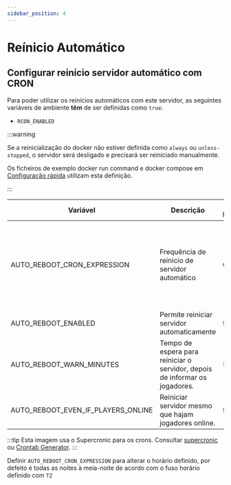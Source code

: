 ```yaml
---
sidebar_position: 4
---
```


# Reínicio Automático

## Configurar reinício servidor automático com CRON

Para poder utilizar os reinícios automáticos com este servidor,
as seguintes variáveis de ambiente **têm** de ser definidas como `true`:

- `RCON_ENABLED`

:::warning

Se a reinicialização do docker não estiver definida como `always` ou `unless-stopped`,
o servidor será desligado e precisará ser reiniciado manualmente.

Os ficheiros de exemplo docker run command e docker compose em [Configuração rápida](/pt-PT/) utilizam esta definição.

:::

| Variável                           | Descrição                                                                   | Valor Predefinido | Valores Aceites                                                                                                  |
| ---------------------------------- | --------------------------------------------------------------------------- | ----------------- | ---------------------------------------------------------------------------------------------------------------- |
| AUTO_REBOOT_CRON_EXPRESSION        | Frequência de reinicio de servidor automático                               | 0 0 \* \* \*      | Precisa de uma expressão do CRON. Ver - [Configurar reinício servidor com CRON](/pt-PT/guides/automatic-reboots) |
| AUTO_REBOOT_ENABLED                | Permite reiniciar servidor automaticamente                                  | false             | true/false                                                                                                       |
| AUTO_REBOOT_WARN_MINUTES           | Tempo de espera para reiniciar o servidor, depois de informar os jogadores. | 5                 | !0                                                                                                               |
| AUTO_REBOOT_EVEN_IF_PLAYERS_ONLINE | Reiniciar servidor mesmo que hajam jogadores online.                        | false             | true/false                                                                                                       |

:::tip
Esta imagem usa o Supercronic para os crons.
Consultar [supercronic](https://github.com/aptible/supercronic#crontab-format)
ou [Crontab Generator](https://crontab-generator.org).
:::

Definir `AUTO_REBOOT_CRON_EXPRESSION` para alterar o horário definido,
por defeito é todas as noites à meia-noite de acordo com o fuso horário definido com `TZ`
